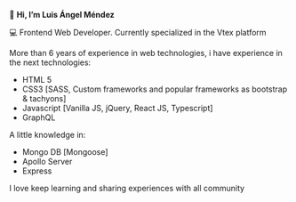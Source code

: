 👋 **Hi, I’m Luis Ángel Méndez**

💻 Frontend Web Developer. Currently specialized in the Vtex platform

More than 6 years of experience in web technologies, i have experience in the next technologies:

- HTML 5
- CSS3 [SASS, Custom frameworks and popular frameworks as bootstrap & tachyons]
- Javascript [Vanilla JS, jQuery, React JS, Typescript]
- GraphQL

A little knowledge in:
- Mongo DB [Mongoose]
- Apollo Server
- Express

I love keep learning and sharing experiences with all community




